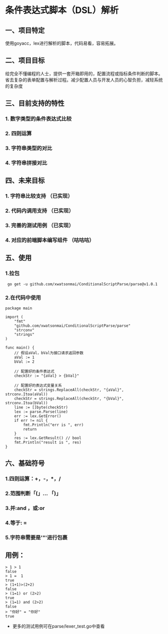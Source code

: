 # 条件表达式脚本（DSL）解析
## 一、项目特定
使用goyacc，lex进行解析的脚本，代码易看，容易拓展。
## 二、项目目标
给完全不懂编程的人士，提供一套开箱即用的，配置流程或指标条件判断的脚本。省去复杂的表单配置与解析过程。减少配置人员与开发人员的心智负担，减轻系统的复杂度
## 三、目前支持的特性
### 1. 数字类型的条件表达式比较
### 2. 四则运算
### 3. 字符串类型的对比
### 4. 字符串拼接对比

## 四、未来目标
### 1. 字符串比较支持 （已实现）
### 2. 代码内调用支持 （已实现）
### 3. 完善的测试用例 （已实现）
### 4. 对应的前端脚本编写组件 （咕咕咕）

## 五、使用
### 1.拉包
```shell
 go get -u github.com/xwatsonmai/ConditionalScriptParse/parse@v1.0.1 
```
### 2.在代码中使用

```golang
package main

import (
	"fmt"
	"github.com/xwatsonmai/ConditionalScriptParse/parse"
	"strconv"
	"strings"
)

func main() {
	// 假设aVal，bVal为接口请求返回参数
	aVal := 1
	bVal := 2

	// 配置好的条件表达式
	checkStr := "{aVal} > {bVal}"

	// 配置好的表达式变量关系
	checkStr = strings.ReplaceAll(checkStr, "{aVal}", strconv.Itoa(aVal))
	checkStr = strings.ReplaceAll(checkStr, "{bVal}", strconv.Itoa(bVal))
	line := []byte(checkStr)
	lex := parse.Parse(line)
	err := lex.GetError()
	if err != nil {
		fmt.Println("err is ", err)
		return
	}
	res := lex.GetResult() // bool
	fmt.Println("result is ", res)
}
```

## 六、基础符号
### 1.四则运算：+，-，*，/
### 2.范围判断「(」... 「)」
### 3.并:and ，或:or
### 4.等于: =
### 5.字符串需要是'"'进行包裹


## 用例：
```shell
> 1 > 1
false
> 1 =  1
true
> (1+1)>(2+2)
false
> (1=1) or (2>2)
true
> (1=1) and (2>2)
false
> "你好" = "你好"
true
```
* 更多的测试用例可在parse/lexer_test.go中查看